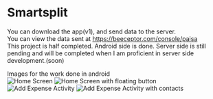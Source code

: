 # Smartsplit
You can download the app(v1), and send data to the server.<br>
You can view the data sent at https://beeceptor.com/console/paisa <br>
This project is half completed. 
Android side is done. Server side is still pending and will be completed when I am proficient in server side development.(soon)

Images for the work done in android <br>
![Home Screen](https://github.com/shoebham/Smartsplit/blob/master/home%20screen.png)
![Home Screen with floating button ](https://github.com/shoebham/Smartsplit/blob/master/home_screen_floating_button.png)
![Add Expense Activity](https://github.com/shoebham/Smartsplit/blob/master/add_expense.png)
![Add Expense Activity with contacts](https://github.com/shoebham/Smartsplit/blob/master/add_expense_contact.png)


